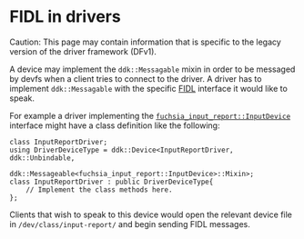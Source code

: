 # FIDL in drivers

Caution: This page may contain information that is specific to the legacy
version of the driver framework (DFv1).

A device may implement the `ddk::Messagable` mixin in order to be messaged by devfs
when a client tries to connect to the driver. A driver has to implement `ddk::Messagable`
with the specific [FIDL](/development/languages/fidl/README.md) interface it would like
to speak.

For example a driver implementing the
[`fuchsia_input_report::InputDevice`](/sdk/fidl/fuchsia.input.report/device.fidl)
interface might have a class definition like the following:

```
class InputReportDriver;
using DriverDeviceType = ddk::Device<InputReportDriver, ddk::Unbindable,
                                     ddk::Messageable<fuchsia_input_report::InputDevice>::Mixin>;
class InputReportDriver : public DriverDeviceType{
    // Implement the class methods here.
};
```

Clients that wish to speak to this device would open the relevant device file in
`/dev/class/input-report/` and begin sending FIDL messages.
